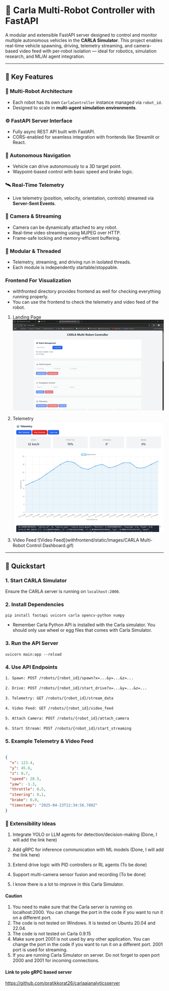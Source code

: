 # 🚗 Carla Multi-Robot Controller with FastAPI

A modular and extensible FastAPI server designed to control and monitor multiple autonomous vehicles in the **CARLA Simulator**. This project enables real-time vehicle spawning, driving, telemetry streaming, and camera-based video feed with per-robot isolation — ideal for robotics, simulation research, and ML/AI agent integration.

---

## 🌟 Key Features

### 🔁 Multi-Robot Architecture
- Each robot has its own `CarlaController` instance managed via `robot_id`.
- Designed to scale in **multi-agent simulation environments**.

### ⚙️ FastAPI Server Interface
- Fully async REST API built with FastAPI.
- CORS-enabled for seamless integration with frontends like Streamlit or React.

### 🧭 Autonomous Navigation
- Vehicle can drive autonomously to a 3D target point.
- Waypoint-based control with basic speed and brake logic.

### 🛰 Real-Time Telemetry
- Live telemetry (position, velocity, orientation, controls) streamed via **Server-Sent Events**.

### 🎥 Camera & Streaming
- Camera can be dynamically attached to any robot.
- Real-time video streaming using MJPEG over HTTP.
- Frame-safe locking and memory-efficient buffering.

### 🧵 Modular & Threaded
- Telemetry, streaming, and driving run in isolated threads.
- Each module is independently startable/stoppable.


### Frontend For Visualization
- withfronted directory provides frontend as well for checking everything running properly.
- You can use the frontend to check the telemetry and video feed of the robot.

1. Landing Page
![Landing Page](withfrontend/static/images/img_1.png)

2. Telemetry
![img.png](withfrontend/static/images/img.png)

3. Video Feed
![Video Feed](withfrontend/static/images/CARLA Multi-Robot Control Dashboard.gif)
---

## 🚀 Quickstart

### 1. Start CARLA Simulator
Ensure the CARLA server is running on `localhost:2000`.

### 2. Install Dependencies
```
pip install fastapi uvicorn carla opencv-python numpy
```
* Remember Carla Python API is installed with the Carla simulator. You should only use wheel or egg files that comes with Carla Simulator.

### 3. Run the API Server
```
uvicorn main:app --reload
```

### 4. Use API Endpoints
```
1. Spawn: POST /robots/{robot_id}/spawn?x=...&y=...&z=...

2. Drive: POST /robots/{robot_id}/start_drive?x=...&y=...&z=...

3. Telemetry: GET /robots/{robot_id}/stream_data

4. Video Feed: GET /robots/{robot_id}/video_feed

5. Attach Camera: POST /robots/{robot_id}/attach_camera

6. Start Stream: POST /robots/{robot_id}/start_streaming
```

### 5. Example Telemetry & Video Feed

```json

{
  "x": 123.4,
  "y": 45.6,
  "z": 0.7,
  "speed": 28.5,
  "yaw": -1.3,
  "throttle": 0.5,
  "steering": 0.1,
  "brake": 0.0,
  "timestamp": "2025-04-23T12:34:56.789Z"
}
```

### 🧩 Extensibility Ideas
1. Integrate YOLO or LLM agents for detection/decision-making (Done, I will add the link here)

2. Add gRPC for inference communication with ML models (Done, I will add the link here)

3. Extend drive logic with PID controllers or RL agents (To be done)

4. Support multi-camera sensor fusion and recording (To be done)

5. I know there is a lot to improve in this Carla Simulator.


#### Caution
1. You need to make sure that the Carla server is running on localhost:2000. You can change the port in the code if you want to run it on a different port.
2. The code is not tested on Windows. It is tested on Ubuntu 20.04 and 22.04.
3. The code is not tested on Carla 0.9.15
4. Make sure port 2001 is not used by any other application. You can change the port in the code if you want to run it on a different port. 2001 port is used for streaming.
5. If you are running Carla Simulator on server. Do not forget to open port 2000 and 2001 for incoming connections.
#### Link to yolo gRPC based server

https://github.com/pratikkorat26/carlaaianalyticsserver
